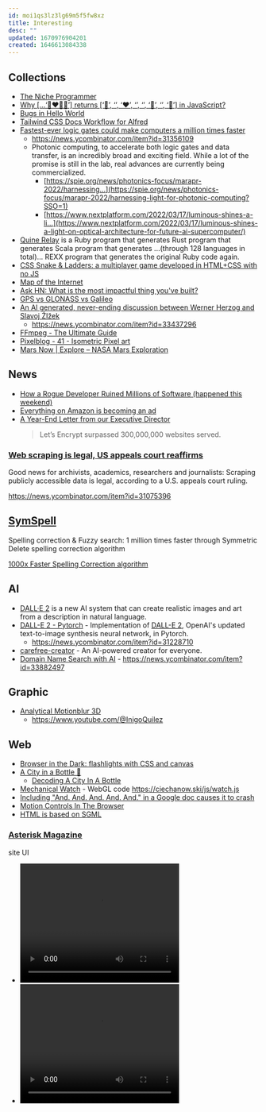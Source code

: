 ```yaml
---
id: moi1qs3lz3lg69m5f5fw8xz
title: Interesting
desc: ""
updated: 1670976904201
created: 1646613084338
---
```


## Collections

- [The Niche Programmer](https://news.ycombinator.com/item?id=31223614)
- [Why […‘👩‍❤️‍💋‍👨’] returns [‘👩’, ‘‍’, ‘❤’, ‘️’, ‘‍’, ‘💋’, ‘‍’, ‘👨’] in JavaScript?](https://medium.com/frontend-canteen/why-%EF%B8%8F-returns-%EF%B8%8F-in-javascript-7b890e3a13b2)
- [Bugs in Hello World](https://blog.sunfishcode.online/bugs-in-hello-world/)
- [Tailwind CSS Docs Workflow for Alfred](https://github.com/techouse/alfred-tailwindcss-docs)
- [Fastest-ever logic gates could make computers a million times faster](https://newatlas.com/electronics/fastest-ever-logic-gates-computers-million-times-faster-petahertz/)
  - https://news.ycombinator.com/item?id=31356109
  - Photonic computing, to accelerate both logic gates and data transfer, is an incredibly broad and exciting field. While a lot of the promise is still in the lab, real advances are currently being commercialized.
    - [https://spie.org/news/photonics-focus/marapr-2022/harnessing...](https://spie.org/news/photonics-focus/marapr-2022/harnessing-light-for-photonic-computing?SSO=1)
    - [https://www.nextplatform.com/2022/03/17/luminous-shines-a-li...](https://www.nextplatform.com/2022/03/17/luminous-shines-a-light-on-optical-architecture-for-future-ai-supercomputer/)
- [Quine Relay](https://github.com/mame/quine-relay) is a Ruby program that generates Rust program that generates Scala program that generates ...(through 128 languages in total)... REXX program that generates the original Ruby code again.
- [CSS Snake & Ladders: a multiplayer game developed in HTML+CSS with no JS](https://codepen.io/alvaromontoro/pen/gjWPNW)
- [Map of the Internet](https://ipv4.dev.sarl/)
- [Ask HN: What is the most impactful thing you've built?](https://news.ycombinator.com/item?id=33659852)
- [GPS vs GLONASS vs Galileo](https://www.gpsrchive.com/Shared/Satellites/GPS%20vs%20GLONASS%20vs%20Galileo.html)
- [An AI generated, never-ending discussion between Werner Herzog and Slavoj ŽIžek](https://infiniteconversation.com/)
  - https://news.ycombinator.com/item?id=33437296
- [FFmpeg - The Ultimate Guide](https://img.ly/blog/ultimate-guide-to-ffmpeg/)
- [Pixelblog - 41 - Isometric Pixel art](https://www.slynyrd.com/blog/2022/11/28/pixelblog-41-isometric-pixel-art)
- [Mars Now | Explore – NASA Mars Exploration](https://mars.nasa.gov/explore/mars-now/)

## News

- [How a Rogue Developer Ruined Millions of Software (happened this weekend)](https://medium.com/@anthonyjdella/how-a-rogue-developer-ruined-millions-of-software-happened-this-weekend-8602af1f8e07)
- [Everything on Amazon is becoming an ad](https://www.washingtonpost.com/technology/interactive/2022/amazon-shopping-ads/)
- [A Year-End Letter from our Executive Director](https://letsencrypt.org/2022/12/05/ed-letter-2022.html)
  > Let’s Encrypt surpassed 300,000,000 websites served.

### [Web scraping is legal, US appeals court reaffirms](https://techcrunch.com/2022/04/18/web-scraping-legal-court/)

Good news for archivists, academics, researchers and journalists: Scraping publicly accessible data is legal, according to a U.S. appeals court ruling.

https://news.ycombinator.com/item?id=31075396

## [SymSpell](https://github.com/wolfgarbe/SymSpell)

Spelling correction & Fuzzy search: 1 million times faster through Symmetric Delete spelling correction algorithm

[1000x Faster Spelling Correction algorithm](https://seekstorm.com/blog/1000x-spelling-correction/)

## AI

- [DALL·E 2](https://openai.com/dall-e-2/) is a new AI system that can create realistic images and art from a description in natural language.
- [DALL-E 2 - Pytorch](https://github.com/lucidrains/DALLE2-pytorch) - Implementation of [DALL-E 2](https://openai.com/dall-e-2/), OpenAI's updated text-to-image synthesis neural network, in Pytorch.
  - https://news.ycombinator.com/item?id=31228710
- [carefree-creator](https://github.com/carefree0910/carefree-creator) - An AI-powered creator for everyone.
- [Domain Name Search with AI](https://smartynames.com/) - https://news.ycombinator.com/item?id=33882497

## Graphic

- [Analytical Motionblur 3D](https://www.shadertoy.com/view/MdB3Dw)
  - https://www.youtube.com/@InigoQuilez

## Web

- [Browser in the Dark: flashlights with CSS and canvas](https://voussoir.net/writing/browser_in_the_dark)
- [A City in a Bottle 🌆](https://mobile.twitter.com/KilledByAPixel/status/1517294627996545024)
  - [Decoding A City In A Bottle](https://observablehq.com/@darabos/decoding-a-city-in-a-bottle)
- [Mechanical Watch](https://ciechanow.ski/mechanical-watch/) - WebGL code https://ciechanow.ski/js/watch.js
- [Including "And. And. And. And. And." in a Google doc causes it to crash](https://support.google.com/docs/thread/162510194/including-and-and-and-and-and-in-a-google-doc-causes-it-to-crash?hl=en)
- [Motion Controls In The Browser](https://www.smashingmagazine.com/2022/10/motion-controls-browser/)
- [HTML is based on SGML](https://news.ycombinator.com/item?id=33553269)

### [Asterisk Magazine](https://asteriskmag.com/)

site UI

- <video width="320" height="240" controls>
  <source src="/assets/movs/asteriskmag.com__mobile.mov" type="video/mp4">
  </video>
- <video width="320" height="240" controls>
  <source src="/assets/movs/asteriskmag.com__desktop.mov" type="video/mp4">
  </video>
